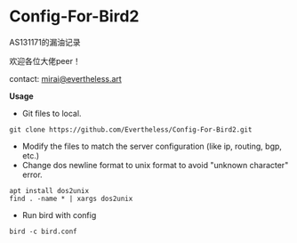 # Config-For-Bird2

AS131171的漏油记录

欢迎各位大佬peer！

contact: mirai@evertheless.art

**Usage**

- Git files to local.
```
git clone https://github.com/Evertheless/Config-For-Bird2.git
```
- Modify the files to match the server configuration (like ip, routing, bgp, etc.)
- Change dos newline format to unix format to avoid "unknown character" error.

```
apt install dos2unix
find . -name * | xargs dos2unix
```
- Run bird with config
```
bird -c bird.conf
```
